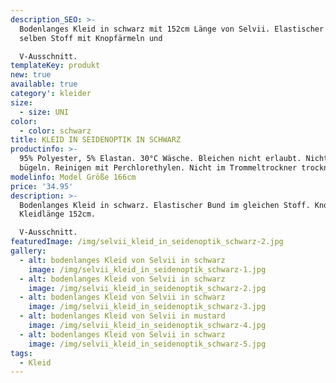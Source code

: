 ```yaml
---
description_SEO: >-
  Bodenlanges Kleid in schwarz mit 152cm Länge von Selvii. Elastischer Bund im
  selben Stoff mit Knopfärmeln und

  V-Ausschnitt.
templateKey: produkt
new: true
available: true
category': kleider
size:
  - size: UNI
color:
  - color: schwarz
title: KLEID IN SEIDENOPTIK IN SCHWARZ
productinfo: >-
  95% Polyester, 5% Elastan. 30°C Wäsche. Bleichen nicht erlaubt. Nicht
  bügeln. Reinigen mit Perchlorethylen. Nicht im Trommeltrockner trocknen.
modelinfo: Model Größe 166cm
price: '34.95'
description: >-
  Bodenlanges Kleid in schwarz. Elastischer Bund im gleichen Stoff. Knopfärmel.
  Kleidlänge 152cm.

  V-Ausschnitt.
featuredImage: /img/selvii_kleid_in_seidenoptik_schwarz-2.jpg
gallery:
  - alt: bodenlanges Kleid von Selvii in schwarz
    image: /img/selvii_kleid_in_seidenoptik_schwarz-1.jpg
  - alt: bodenlanges Kleid von Selvii in schwarz
    image: /img/selvii_kleid_in_seidenoptik_schwarz-2.jpg
  - alt: bodenlanges Kleid von Selvii in schwarz
    image: /img/selvii_kleid_in_seidenoptik_schwarz-3.jpg
  - alt: bodenlanges Kleid von Selvii in mustard
    image: /img/selvii_kleid_in_seidenoptik_schwarz-4.jpg
  - alt: bodenlanges Kleid von Selvii in schwarz
    image: /img/selvii_kleid_in_seidenoptik_schwarz-5.jpg
tags:
  - Kleid
---
```


